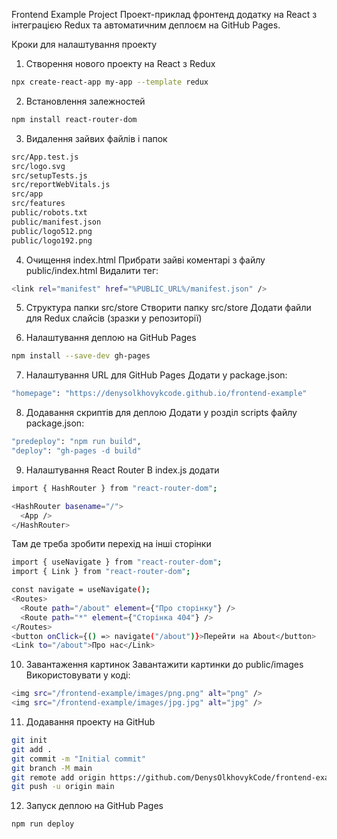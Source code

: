 Frontend Example Project Проект-приклад фронтенд додатку на React з інтеграцією Redux та автоматичним деплоєм на GitHub Pages. 

Кроки для налаштування проекту 

1. Створення нового проекту на React з Redux
```bash
npx create-react-app my-app --template redux
```

2. Встановлення залежностей
```bash
npm install react-router-dom
```

3. Видалення зайвих файлів і папок
```bash
src/App.test.js
src/logo.svg
src/setupTests.js
src/reportWebVitals.js
src/app
src/features
public/robots.txt
public/manifest.json
public/logo512.png
public/logo192.png
```

4. Очищення index.html
Прибрати зайві коментарі з файлу public/index.html
Видалити тег:
```bash
<link rel="manifest" href="%PUBLIC_URL%/manifest.json" />
```

5. Структура папки src/store
Створити папку src/store
Додати файли для Redux слайсів (зразки у репозиторії)

6. Налаштування деплою на GitHub Pages
```bash
npm install --save-dev gh-pages
```

7. Налаштування URL для GitHub Pages
Додати у package.json:
```bash
"homepage": "https://denysolkhovykcode.github.io/frontend-example"
```

8. Додавання скриптів для деплою
Додати у розділ scripts файлу package.json:
```bash
"predeploy": "npm run build",
"deploy": "gh-pages -d build"
```

9. Налаштування React Router
В index.js додати
```bash
import { HashRouter } from "react-router-dom";

<HashRouter basename="/">
  <App />
</HashRouter>
```

Там де треба зробити перехід на інші сторінки 

```bash
import { useNavigate } from "react-router-dom";
import { Link } from "react-router-dom";

const navigate = useNavigate();
<Routes>
  <Route path="/about" element={"Про сторінку"} />
  <Route path="*" element={"Сторінка 404"} />
</Routes>
<button onClick={() => navigate("/about")}>Перейти на About</button>
<Link to="/about">Про нас</Link>
```

10. Завантаження картинок
Завантажити картинки до public/images
Використовувати у коді:
```bash
<img src="/frontend-example/images/png.png" alt="png" />
<img src="/frontend-example/images/jpg.jpg" alt="jpg" />
```

11. Додавання проекту на GitHub
```bash
git init
git add .
git commit -m "Initial commit"
git branch -M main
git remote add origin https://github.com/DenysOlkhovykCode/frontend-example.git
git push -u origin main
```

12. Запуск деплою на GitHub Pages
```bash
npm run deploy
```
